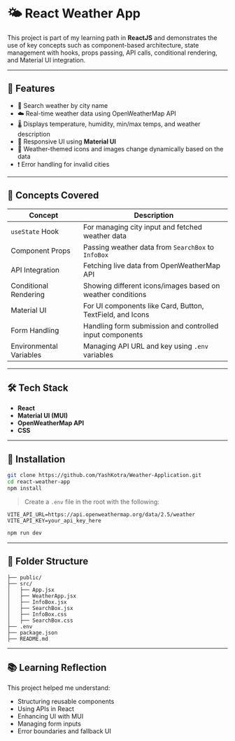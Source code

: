 # 🌤️ React Weather App

This project is part of my learning path in **ReactJS** and demonstrates the use of key concepts such as component-based architecture, state management with hooks, props passing, API calls, conditional rendering, and Material UI integration.

---

## 📌 Features

- 🌇 Search weather by city name
- ☁️ Real-time weather data using OpenWeatherMap API
- 🌡️ Displays temperature, humidity, min/max temps, and weather description
- 🎨 Responsive UI using **Material UI**
- 🧠 Weather-themed icons and images change dynamically based on the data
- ❗ Error handling for invalid cities

---

## 🧠 Concepts Covered

| Concept                     | Description                                                                 |
|----------------------------|-----------------------------------------------------------------------------|
| `useState` Hook            | For managing city input and fetched weather data                           |
| Component Props            | Passing weather data from `SearchBox` to `InfoBox`                         |
| API Integration            | Fetching live data from OpenWeatherMap API                                 |
| Conditional Rendering      | Showing different icons/images based on weather conditions                 |
| Material UI                | For UI components like Card, Button, TextField, and Icons                  |
| Form Handling              | Handling form submission and controlled input components                   |
| Environmental Variables    | Managing API URL and key using `.env` variables                            |

---

## 🛠️ Tech Stack

- **React**
- **Material UI (MUI)**
- **OpenWeatherMap API**
- **CSS**

---

## 🔧 Installation

```bash
git clone https://github.com/YashKotra/Weather-Application.git
cd react-weather-app
npm install
```

> Create a `.env` file in the root with the following:

```
VITE_API_URL=https://api.openweathermap.org/data/2.5/weather
VITE_API_KEY=your_api_key_here
```

```bash
npm run dev
```

---

## 📂 Folder Structure

```
├── public/
├── src/
│   ├── App.jsx
│   ├── WeatherApp.jsx
│   ├── InfoBox.jsx
│   ├── SearchBox.jsx
│   ├── InfoBox.css
│   ├── SearchBox.css
├── .env
├── package.json
├── README.md
```

---


## 📚 Learning Reflection

This project helped me understand:

- Structuring reusable components
- Using APIs in React
- Enhancing UI with MUI
- Managing form inputs
- Error boundaries and fallback UI

